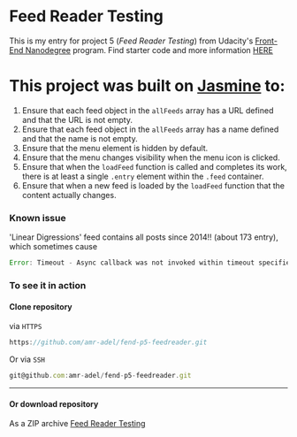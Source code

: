 # Feed Reader Testing

This is my entry for project 5 (*Feed Reader Testing*) from Udacity's  [Front-End Nanodegree](https://www.udacity.com/course/front-end-web-developer-nanodegree--nd001) program.
Find starter code and more information [HERE
](https://github.com/udacity/frontend-nanodegree-feedreader)


# This project was built on [Jasmine](https://jasmine.github.io/) to:

1. Ensure that each feed object in the `allFeeds` array has a URL defined and that the URL is not empty.
2. Ensure that each feed object in the `allFeeds` array has a name defined and that the name is not empty.
3. Ensure that the menu element is hidden by default.
4. Ensure that the menu changes visibility when the menu icon is clicked.
5. Ensure that when the `loadFeed` function is called and completes its work, there is at least a single `.entry` element within the `.feed` container.
6. Ensure that when a new feed is loaded by the `loadFeed` function that the content actually changes.

### Known issue
'Linear Digressions' feed contains all posts since 2014!! (about 173 entry), which sometimes cause
```js
Error: Timeout - Async callback was not invoked within timeout specified by jasmine.DEFAULT_TIMEOUT_INTERVAL.
```

### To see it in action
#### Clone repository
via `HTTPS` 
```js
https://github.com/amr-adel/fend-p5-feedreader.git
```
Or via `SSH` 
```js
git@github.com:amr-adel/fend-p5-feedreader.git
```

---
#### Or download repository
As a ZIP archive [Feed Reader Testing](https://github.com/amr-adel/fend-p5-feedreader/archive/master.zip)